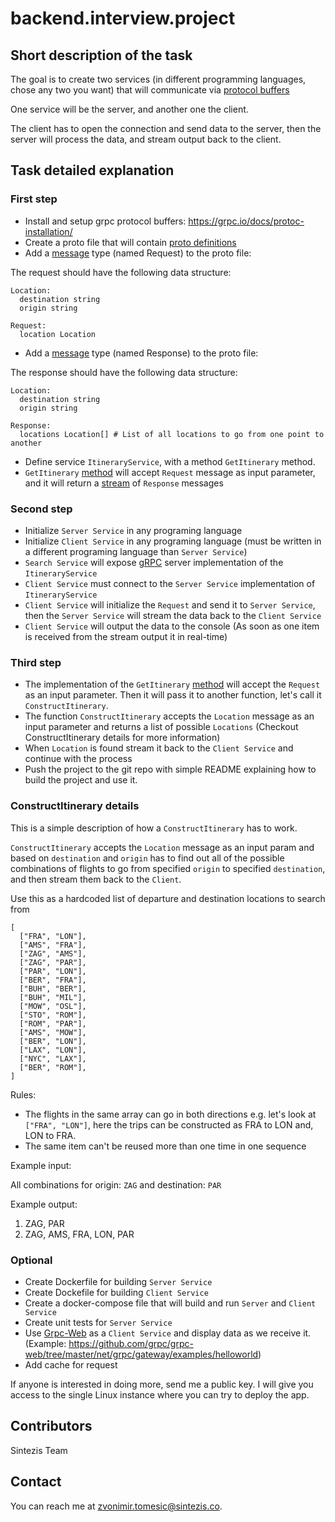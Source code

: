 # backend.interview.project

## Short description of the task

The goal is to create two services (in different programming languages, chose any two you want)
that will communicate via [protocol buffers](https://developers.google.com/protocol-buffers)

One service will be the server, and another one the client.

The client has to open the connection and send data to the server, then the server will
process the data, and stream output back to the client.

## Task detailed explanation

### First step

* Install and setup grpc protocol buffers: https://grpc.io/docs/protoc-installation/
* Create a proto file that will contain [proto definitions](https://developers.google.com/protocol-buffers/docs/proto3)
* Add a [message](https://developers.google.com/protocol-buffers/docs/proto3#simple) type (named Request) to the proto file:

The request should have the following data structure:
```
Location:
  destination string
  origin string

Request:
  location Location
```

* Add a [message](https://developers.google.com/protocol-buffers/docs/proto3#simple) type (named Response) to the proto file:

The response should have the following data structure:
```
Location:
  destination string
  origin string

Response:
  locations Location[] # List of all locations to go from one point to another
```

* Define service `ItineraryService`, with a method `GetItinerary` method.
* `GetItinerary` [method](https://developers.google.com/protocol-buffers/docs/proto3#services) will accept `Request` message as input parameter, and it will return a [stream](https://grpc.io/docs/languages/go/basics/#server-side-streaming-rpc) of `Response` messages

### Second step

* Initialize `Server Service` in any programing language
* Initialize `Client Service` in any programing language (must be written in a different programing language than `Server Service`)
* `Search Service` will expose [gRPC](https://grpc.io/docs/what-is-grpc/) server implementation of the `ItineraryService`
* `Client Service` must connect to the `Server Service` implementation of `ItineraryService`
* `Client Service` will initialize the `Request` and send it to `Server Service`, then the `Server Service` will stream the data back to the `Client Service`
* `Client Service` will output the data to the console (As soon as one item is received from the stream output it in real-time)

### Third step

* The implementation of the `GetItinerary` [method](https://developers.google.com/protocol-buffers/docs/proto3#services) will accept the `Request` as an input parameter. Then it will pass it to another function, let's call it `ConstructItinerary`.
* The function `ConstructItinerary` accepts the `Location` message as an input parameter and returns a list of possible `Locations` (Checkout ConstructItinerary details for more information)
* When `Location` is found stream it back to the `Client Service` and continue with the process
* Push the project to the git repo with simple README explaining how to build the project and use it.

### ConstructItinerary details

This is a simple description of how a `ConstructItinerary` has to work.

`ConstructItinerary` accepts the `Location` message as an input param and based on `destination` and `origin`
has to find out all of the possible combinations of flights to go from specified `origin` to specified `destination`,
and then stream them back to the `Client`.

Use this as a hardcoded list of departure and destination locations to search from

```
[
  ["FRA", "LON"],
  ["AMS", "FRA"],
  ["ZAG", "AMS"],
  ["ZAG", "PAR"],
  ["PAR", "LON"],
  ["BER", "FRA"],
  ["BUH", "BER"],
  ["BUH", "MIL"],
  ["MOW", "OSL"],
  ["STO", "ROM"],
  ["ROM", "PAR"],
  ["AMS", "MOW"],
  ["BER", "LON"],
  ["LAX", "LON"],
  ["NYC", "LAX"],
  ["BER", "ROM"],
]

```

Rules:

* The flights in the same array can go in both directions e.g. let's look at `["FRA", "LON"]`, here the trips can be constructed as FRA to LON and, LON to FRA.
* The same item can't be reused more than one time in one sequence

Example input:

All combinations for origin: `ZAG` and destination: `PAR`

Example output:

1) ZAG, PAR
2) ZAG, AMS, FRA, LON, PAR

### Optional

* Create Dockerfile for building `Server Service`
* Create Dockefile for building `Client Service`
* Create a docker-compose file that will build and run `Server` and `Client Service`
* Create unit tests for `Server Service`
* Use [Grpc-Web](https://github.com/grpc/grpc-web) as a `Client Service` and display data as we receive it. (Example: https://github.com/grpc/grpc-web/tree/master/net/grpc/gateway/examples/helloworld)
* Add cache for request

If anyone is interested in doing more, send me a public key. I will give you access to the single Linux instance where you can try to deploy the app.


## Contributors

Sintezis Team

## Contact

You can reach me at zvonimir.tomesic@sintezis.co.

